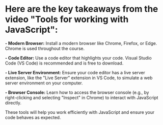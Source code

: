 # Here are the key takeaways from the video "Tools for working with JavaScript":

**- Modern Browser:** Install a modern browser like Chrome, Firefox, or Edge. Chrome is used throughout the course.

**- Code Editor:** Use a code editor that highlights your code. Visual Studio Code (VS Code) is recommended and is free to download.

**- Live Server Environment:** Ensure your code editor has a live server extension, like the "Live Server" extension in VS Code, to simulate a web server environment on your computer.

**- Browser Console:** Learn how to access the browser console (e.g., by right-clicking and selecting "Inspect" in Chrome) to interact with JavaScript directly.

These tools will help you work efficiently with JavaScript and ensure your code behaves as expected.

